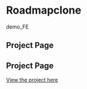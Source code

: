 # Roadmapclone
demo_FE
## Project Page
## Project Page
[View the project here](https://github.com/DyLan1401/Roadmapclone)

